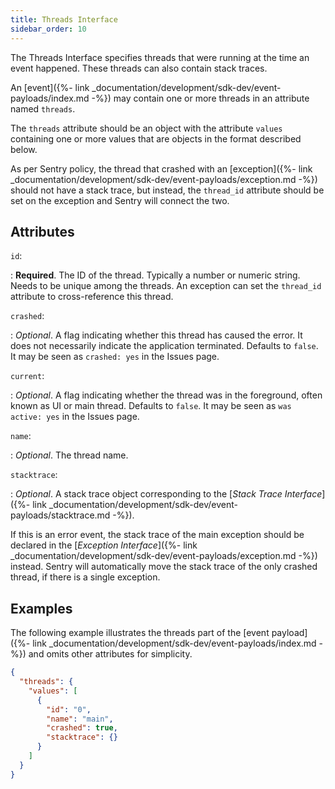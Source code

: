 ```yaml
---
title: Threads Interface
sidebar_order: 10
---
```


The Threads Interface specifies threads that were running at the time an event
happened. These threads can also contain stack traces.

An [event]({%- link _documentation/development/sdk-dev/event-payloads/index.md
-%}) may contain one or more threads in an attribute named `threads`.

The `threads` attribute should be an object with the attribute `values`
containing one or more values that are objects in the format described below.

As per Sentry policy, the thread that crashed with an [exception]({%- link
_documentation/development/sdk-dev/event-payloads/exception.md -%}) should not
have a stack trace, but instead, the `thread_id` attribute should be set on the
exception and Sentry will connect the two.

## Attributes

`id`:

: **Required**. The ID of the thread. Typically a number or numeric string.
  Needs to be unique among the threads. An exception can set the `thread_id`
  attribute to cross-reference this thread.

`crashed`:

: _Optional_. A flag indicating whether this thread has caused the error. It does not necessarily indicate the application terminated. Defaults to `false`.
It may be seen as `crashed: yes` in the Issues page.

`current`:

: _Optional_. A flag indicating whether the thread was in the foreground, often known as UI or main thread. Defaults to `false`.
It may be seen as `was active: yes` in the Issues page.

`name`:

: _Optional_. The thread name.

`stacktrace`:

: _Optional_. A stack trace object corresponding to the [_Stack Trace
  Interface_]({%- link
  _documentation/development/sdk-dev/event-payloads/stacktrace.md -%}).
  
  If this is an error event, the stack trace of the main exception should be
  declared in the [_Exception Interface_]({%- link
  _documentation/development/sdk-dev/event-payloads/exception.md -%}) instead.
  Sentry will automatically move the stack trace of the only crashed thread, if
  there is a single exception.

## Examples

The following example illustrates the threads part of the [event payload]({%-
link _documentation/development/sdk-dev/event-payloads/index.md -%}) and omits
other attributes for simplicity.

```json
{
  "threads": {
    "values": [
      {
        "id": "0",
        "name": "main",
        "crashed": true,
        "stacktrace": {}
      }
    ]
  }
}
```
